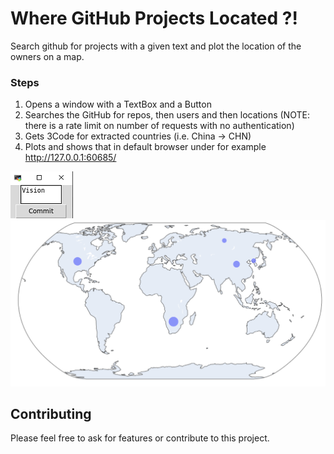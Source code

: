 # Where GitHub Projects Located ?!

Search github for projects with a given text and plot the location of the owners on a map.

### Steps

1. Opens a window with a TextBox and a Button 
2. Searches the GitHub for repos, then users and then locations (NOTE: there is a rate limit on number of requests with no authentication)
3. Gets 3Code for extracted countries (i.e. China -> CHN)
4. Plots and shows that in default browser under for example http://127.0.0.1:60685/



![Sample search result](./resources/repo_input.png)
![Sample search result](./resources/repo_locations.png)

## Contributing

Please feel free to ask for features or contribute to this project.


